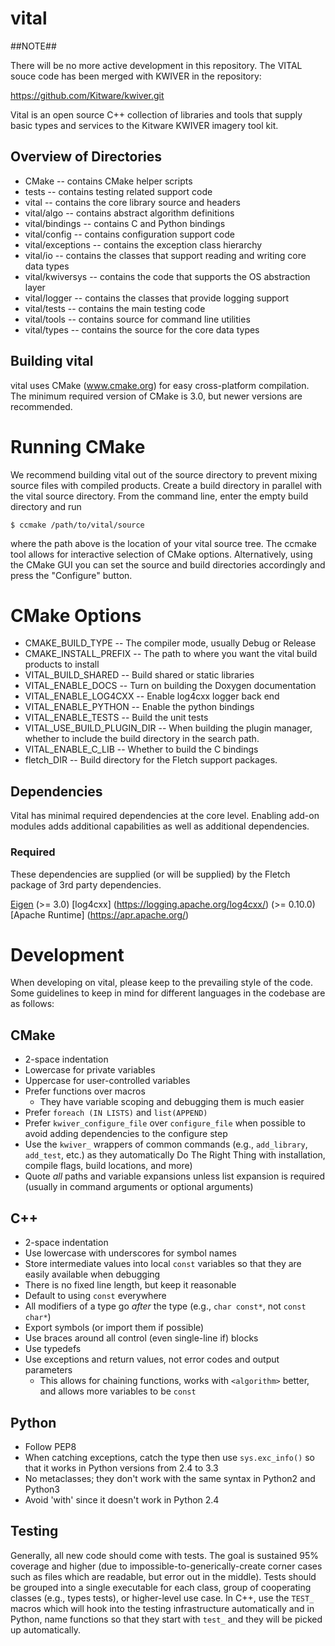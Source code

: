 # vital #

##NOTE##

There will be no more active development in this repository. The VITAL souce code has been merged with KWIVER in
the repository:

https://github.com/Kitware/kwiver.git

Vital is an open source C++ collection of libraries and tools that supply basic types and services to the Kitware KWIVER imagery tool kit.


## Overview of Directories ##


* CMake -- contains CMake helper scripts
* tests -- contains testing related support code
* vital -- contains the core library source and headers
* vital/algo -- contains abstract algorithm definitions
* vital/bindings -- contains C and Python bindings
* vital/config -- contains configuration support code
* vital/exceptions -- contains the exception class hierarchy
* vital/io -- contains the classes that support reading and writing core data types
* vital/kwiversys -- contains the code that supports the OS abstraction layer
* vital/logger -- contains the classes that provide logging support
* vital/tests -- contains the main testing code
* vital/tools -- contains source for command line utilities
* vital/types -- contains the source for the core data types

## Building vital ##

vital uses CMake (www.cmake.org) for easy cross-platform compilation. The minimum required version of CMake is 3.0, but newer versions are recommended.

# Running CMake #

We recommend building vital out of the source directory to prevent mixing source files with compiled products.  Create a build directory in parallel with the vital source directory.  From the command line, enter the empty build directory and run

    $ ccmake /path/to/vital/source

where the path above is the location of your vital source tree.  The ccmake tool allows for interactive selection of CMake options.  Alternatively, using the CMake GUI you can set the source and build directories accordingly and press the "Configure" button.


# CMake Options #

* CMAKE_BUILD_TYPE -- The compiler mode, usually Debug or Release
* CMAKE_INSTALL_PREFIX -- The path to where you want the vital build products to install
* VITAL_BUILD_SHARED -- Build shared or static libraries
* VITAL_ENABLE_DOCS -- Turn on building the Doxygen documentation
* VITAL_ENABLE_LOG4CXX -- Enable log4cxx logger back end
* VITAL_ENABLE_PYTHON -- Enable the python bindings
* VITAL_ENABLE_TESTS -- Build the unit tests
* VITAL_USE_BUILD_PLUGIN_DIR -- When building the plugin manager, whether to include the build directory in the search path.
* VITAL_ENABLE_C_LIB -- Whether to build the C bindings
* fletch_DIR -- Build directory for the Fletch support packages.

## Dependencies ##

Vital has minimal required dependencies at the core level.  Enabling add-on
modules adds additional capabilities as well as additional dependencies.

### Required ##

These dependencies are supplied (or will be supplied) by the Fletch package of 3rd party dependencies.

[Eigen](http://eigen.tuxfamily.org/) (>= 3.0)
[log4cxx] (https://logging.apache.org/log4cxx/) (>= 0.10.0)
[Apache Runtime] (https://apr.apache.org/)

Development
===========

When developing on vital, please keep to the prevailing style of the code.
Some guidelines to keep in mind for different languages in the codebase are as
follows:

CMake
-----

  * 2-space indentation
  * Lowercase for private variables
  * Uppercase for user-controlled variables
  * Prefer functions over macros
    - They have variable scoping and debugging them is much easier
  * Prefer ``foreach (IN LISTS)`` and ``list(APPEND)``
  * Prefer ``kwiver_configure_file`` over ``configure_file`` when possible to
    avoid adding dependencies to the configure step
  * Use the ``kwiver_`` wrappers of common commands (e.g., ``add_library``,
    ``add_test``, etc.) as they automatically Do The Right Thing with
    installation, compile flags, build locations, and more)
  * Quote *all* paths and variable expansions unless list expansion is required
    (usually in command arguments or optional arguments)

C++
---

  * 2-space indentation
  * Use lowercase with underscores for symbol names
  * Store intermediate values into local ``const`` variables so that they are
    easily available when debugging
  * There is no fixed line length, but keep it reasonable
  * Default to using ``const`` everywhere
  * All modifiers of a type go *after* the type (e.g., ``char const*``, not
    ``const char*``)
  * Export symbols (or import them if possible)
  * Use braces around all control (even single-line if) blocks
  * Use typedefs
  * Use exceptions and return values, not error codes and output parameters
    - This allows for chaining functions, works with ``<algorithm>`` better,
      and allows more variables to be ``const``

Python
------

  * Follow PEP8
  * When catching exceptions, catch the type then use ``sys.exc_info()`` so
    that it works in Python versions from 2.4 to 3.3
  * No metaclasses; they don't work with the same syntax in Python2 and Python3
  * Avoid 'with' since it doesn't work in Python 2.4

Testing
-------

Generally, all new code should come with tests. The goal is sustained
95% coverage and higher (due to impossible-to-generically-create
corner cases such as files which are readable, but error out in the
middle). Tests should be grouped into a single executable for each
class, group of cooperating classes (e.g., types tests), or
higher-level use case. In C++, use the ``TEST_`` macros which will
hook into the testing infrastructure automatically and in Python, name
functions so that they start with ``test_`` and they will be picked up
automatically.
